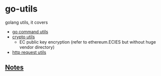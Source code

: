 # go-utils


golang utils, it covers
- [go command utils](./scripts)
- [crypto utils](./crypto)
   - EC public key encryption (refer to ethereum.ECIES but without huge vendor directory)
- [http request utils](./http)


## [Notes](https://github.com/davidkhala/goutils/wiki/Notes)

